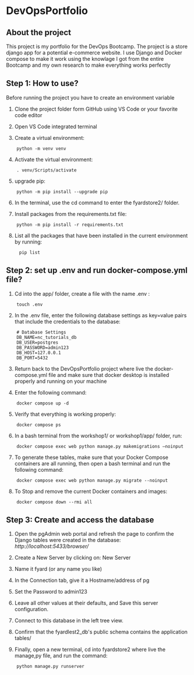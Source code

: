 # DevOpsPortfolio

## About the project
This project is my portfolio for the DevOps Bootcamp.
The project is a store django app for a potential e-commerce website. 
I use Django and Docker compose to make it work using the knowlage I got from the entire Bootcamp and my own research to make everything works perfectly

## Step 1: How to use?
Before running the project you have to create an environment variable

1. Clone the project folder form GitHub using VS Code or your favorite code editor

2. Open VS Code integrated terminal 

3. Create a virtual environment: 
```
    python -m venv venv
```

4. Activate the virtual environment: 
```
    . venv/Scripts/activate
```

5. upgrade pip: 
```
    python -m pip install --upgrade pip
```

6. In the terminal, use the cd command to enter the fyardstore2/ folder.


7. Install packages from the requirements.txt file:
```
    python -m pip install -r requirements.txt
```

8. List all the packages that have been installed in the current environment by running:
```
     pip list
```


## Step 2: set up .env and run docker-compose.yml file?

1. Cd into the app/ folder, create a file with the name .env : 

```
    touch .env
```

2. In the .env file, enter the following database settings as key=value pairs that include the credentials to the database:

```
    # Database Settings
    DB_NAME=nc_tutorials_db
    DB_USER=postgres
    DB_PASSWORD=admin123
    DB_HOST=127.0.0.1
    DB_PORT=5432
```

3. Return back to the DevOpsPortfolio project where live the docker-compose.yml file and make sure that docker desktop is installed properly and running on your machine

4. Enter the following command:

```
    docker compose up -d
```

5. Verify that everything is working properly:

```
    docker compose ps
```

6. In a bash terminal from the workshop1/ or workshop1/app/ folder, run:

```
    docker compose exec web python manage.py makemigrations –noinput
```

7. To generate these tables, make sure that your Docker Compose containers are all running, then open a bash terminal and run the following command:

```
    docker compose exec web python manage.py migrate --noinput
```

8. To Stop and remove the current Docker containers and images: 
```
    docker compose down --rmi all
```


## Step 3: Create and access the database
1. Open the pgAdmin web portal and refresh the page to confirm the Django tables were created in the database: 
*http://localhost:5433/browser/*

2. Create a New Server by clicking on: New Server
 
3. Name it fyard (or any name you like)
 
4. In the Connection tab, give it a Hostname/address of pg

5. Set the Password to admin123

6. Leave all other values at their defaults, and Save this server configuration.

7. Connect to this database in the left tree view.

8. Confirm that the fyardlest2_db's public schema contains the application tables/

9. Finally, open a new terminal, cd into fyardstore2 where live the manage,py file, and run the command:
```
    python manage.py runserver
```
